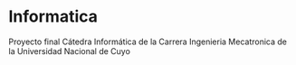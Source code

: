 # Informatica
Proyecto final Cátedra Informática de la Carrera Ingenieria Mecatronica de la Universidad Nacional de Cuyo
